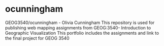 # ocunningham
GEOG3540/ocunningham - Olivia Cunningham
This repository is used for publishing web mapping assignments from GEOG:3540- Introduction to Geographic Visualization 
This portfolio includes the assignments and link to the final project for GEOG 3540